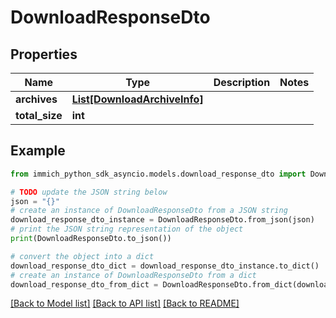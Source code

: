 # DownloadResponseDto


## Properties

Name | Type | Description | Notes
------------ | ------------- | ------------- | -------------
**archives** | [**List[DownloadArchiveInfo]**](DownloadArchiveInfo.md) |  | 
**total_size** | **int** |  | 

## Example

```python
from immich_python_sdk_asyncio.models.download_response_dto import DownloadResponseDto

# TODO update the JSON string below
json = "{}"
# create an instance of DownloadResponseDto from a JSON string
download_response_dto_instance = DownloadResponseDto.from_json(json)
# print the JSON string representation of the object
print(DownloadResponseDto.to_json())

# convert the object into a dict
download_response_dto_dict = download_response_dto_instance.to_dict()
# create an instance of DownloadResponseDto from a dict
download_response_dto_from_dict = DownloadResponseDto.from_dict(download_response_dto_dict)
```
[[Back to Model list]](../README.md#documentation-for-models) [[Back to API list]](../README.md#documentation-for-api-endpoints) [[Back to README]](../README.md)


